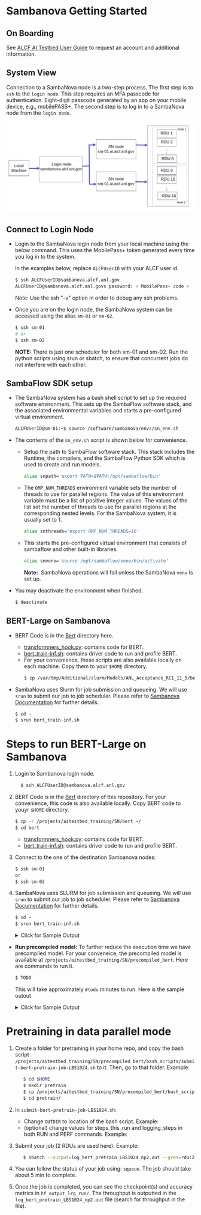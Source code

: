 # Sambanova Getting Started

## On Boarding

See [ALCF AI Testbed User Guide](https://www.alcf.anl.gov/support-center/get-started) to request an account and additional information.

## System View

Connection to a SambaNova node is a two-step process. The first step is to `ssh` to the `login node`. This step requires an MFA passcode for authentication. Eight-digit passcode generated by an app on your mobile device, e.g., mobilePASS+.
The second step is to log in to a SambaNova node from the `login node`.

![SambaNova System View](sambanova_login_new.jpg "SambaNova System View")

## Connect to Login Node

* Login to the SambaNova login node from your local machine using the below command. This uses the MobilePass+ token generated every time you log in to the system. 

    In the examples below, replace `ALCFUserID` with your ALCF user id.

    ```bash
    $ ssh ALCFUserID@sambanova.alcf.anl.gov
    ALCFUserID@sambanova.alcf.anl.govs password: < MobilePass+ code >
    ```

    Note: Use the ssh "-v" option in order to debug any ssh problems.


* Once you are on the login node, the SambaNova system can be accessed using the alias `sm-01` or `sm-02`.

    ```bash
    $ ssh sm-01
    # or
    $ ssh sm-02
    ```

    **NOTE:** There is just one scheduler for both sm-01 and sm-02. Run the python scripts using srun or sbatch, to ensure that concurrent jobs do not interfere with each other.

## SambaFlow SDK setup

* The SambaNova system has a bash shell script to set up the required software environment. This sets up the SambaFlow software stack, and the associated environmental variables and starts a pre-configured virtual environment.

    ```bash
    ALCFUserID@sm-01:~$ source /software/sambanova/envs/sn_env.sh
    ```

* The contents of the `sn_env.sh` script is shown below for convenience.

  * Setup the path to SambaFlow software stack. This stack includes the Runtime, the compilers, and the SambaFlow Python SDK which is used to create and run models.
      ```bash
      alias snpath='export PATH=$PATH:/opt/sambaflow/bin' 
      ```

  * The `OMP_NUM_THREADS` environment variable sets the number of threads to use for parallel regions. The value of this environment variable must be a list of positive integer values. The values of the list set the number of threads to use for parallel regions at the corresponding nested levels. For the SambaNova system, it is usually set to 1.
      ```bash
      alias snthreads='export OMP_NUM_THREADS=16'
      ```

  * This starts the pre-configured virtual environment that consists of sambaflow and other built-in libraries.
      ```bash
      alias snvenv='source /opt/sambaflow/venv/bin/activate' 
      ```

    **Note:**  SambaNova operations will fail unless the SambaNova `venv` is set up.

* You may deactivate the environment when finished.
    ```bash
    $ deactivate
    ```

## BERT-Large on Sambanova

* BERT Code is in the [Bert](./bert/) directory here.  
  * [transformners_hook.py](./bert/transformers_hook.py): contains code for BERT.
  * [bert_train-inf.sh](./bert//bert_train-inf.sh): contains driver code to run and profile BERT. 
  * For your convenience, these scripts are also available locally on each machine. 
    Copy them to your `$HOME` directory. 
    ```bash
    $ cp /var/tmp/Additional/slurm/Models/ANL_Acceptance_RC1_11_5/bert_train-inf.sh ~/
    ```

* SambaNova uses Slurm for job submission and queueing. We will use `srun` to submit our job to job scheduler. Please refer to [Sambanova Documentation](https://www.alcf.anl.gov/support/ai-testbed-userdocs/sambanova/Job-Queuing-and-Submission/index.html) for further details. 
    ```bash
    $ cd ~
    $ srun bert_train-inf.sh
    ```


# Steps to run BERT-Large on Sambanova

1. Login to Sambanova login node. 
    ```bash
      $ ssh ALCFUserID@sambanova.alcf.anl.gov
    ```

2. BERT Code is in the [Bert](./bert/) directory of this repository. For your convenience, this code is also available locally. 
   Copy BERT code to youyr `$HOME` directory. 
    ```bash
    $ cp -r /projects/aitestbed_training/SN/bert ~/  
    $ cd bert  
    ```
    * [transformners_hook.py](./bert/transformers_hook.py): contains code for BERT.
    * [bert_train-inf.sh](./bert//bert_train-inf.sh): contains driver code to run and profile BERT. 

3. Connect to the one of the destination Sambanova nodes:  
    ```bash
    $ ssh sm-01 
    or 
    $ ssh sm-02
    ```

4. SambaNova uses SLURM for job submission and queueing. We will use `srun` to submit our job to job scheduler. Please refer to [Sambanova Documentation](https://www.alcf.anl.gov/support/ai-testbed-userdocs/sambanova/Job-Queuing-and-Submission/index.html) for further details. 
  
    ```bash
    $ cd ~
    $ srun bert_train-inf.sh
    ```

    <details>
    <summary>Click for Sample Output</summary>

    ```bash
    $ ToDo
    $ ToDo
    $ ToDo
    $ ToDo
    $ ToDo
    ```

    </details>


* **Run precompiled model:**
To further reduce the execution time we have precompiled model. For your conveneice, the precompiled model is available at `/projects/aitestbed_training/SN/precompiled_bert`. Here are commands to run it. 

    ```bash
    $ TODO
    ```
    This will take approximately `#todo` minutes to run. Here is the sample outout 

    <details>
    <summary>Click for Sample Output</summary>

    ```bash
    $ ToDo
    $ ToDo
    $ ToDo
    $ ToDo
    $ ToDo
    ```

    </details>

# Pretraining in data parallel mode

1. Create a folder for pretraining in your home repo, and copy the bash script `/projects/aitestbed_training/SN/precompiled_bert/bash_scripts/submit-bert-pretrain-job-LBS1024.sh` to it. Then, go to that folder. Example:

   ```bash
      $ cd $HOME
      $ mkdir pretrain
      $ cp /projects/aitestbed_training/SN/precompiled_bert/bash_scripts/submit-bert-pretrain-job-LBS1024.sh pretrain/
      $ cd pretrain/
      ```

2. In `submit-bert-pretrain-job-LBS1024.sh`:
    * Change `OUTDIR` to location of the bash script. Example:
    * (optional) change values for steps_this_run and logging_steps in both RUN and PERF commands. Example:

3. Submit your job (2 RDUs are used here). Example: 

   ```bash
      $ sbatch --output=log_bert_pretrain_LBS1024_np2.out --gres=rdu:2 -c 8 submit-bert-pretrain-job-LBS1024.sh
      ```
4. You can follow the status of your job using: `squeue`. The job should take about 5 min to complete.

5. Once the job is completed, you can see the checkpoint(s) and accuracy metrics in `hf_output_lrg_run/`. The throughput is outputted in the `log_bert_pretrain_LBS1024_np2.out` file (search for throughput in the file).
